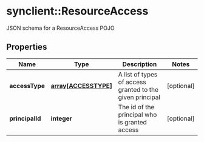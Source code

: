 # synclient::ResourceAccess

JSON schema for a ResourceAccess POJO
## Properties
Name | Type | Description | Notes
------------ | ------------- | ------------- | -------------
**accessType** | [**array[ACCESSTYPE]**](ACCESS_TYPE.md) | A list of types of access granted to the given principal | [optional] 
**principalId** | **integer** | The id of the principal who is granted access | [optional] 


